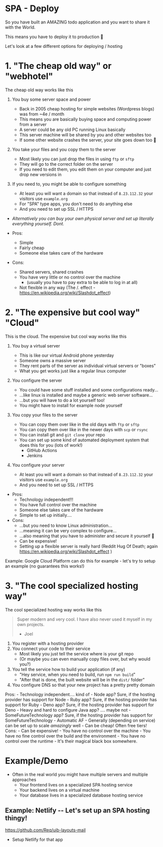 # SPA - Deploy

So you have built an AMAZING todo application and you want to share it with the World.

This means you have to deploy it to production 🤩

Let's look at a few different options for deploying / hosting

# 1. "The cheap old way" or "webhotel"

The cheap old way works like this

1. You buy some server space and power
    - Back in 2005 cheap hosting for simple websites  (Wordpress blogs) was from ~4e / month
    - This means you are basically buying space and computing power from a server
    - A server could be any old PC running Linux basically
    - This server machine will be shared by you and other websites too
    - If some other website crashes the server, your site goes down too 🥲

2. You take your files and you copy them to the server
    - Most likely you can just drop the files in using `ftp` or `sftp`
    - They will go to the correct folder on the server
    - If you need to edit them, you edit them on your computer and just drop new versions in

3. If you need to, you might be able to configure something
    - At least you will want a domain so that instead of `8.23.112.32` your visitors use `example.org`
    - For "SPA" type apps, you don't need to do anything else
    - And you need to set up SSL / HTTPS

- *Alternatively you can buy your own physical server and set up literally everything yourself. Dont.*

- Pros:
    - Simple
    - Fairly cheap
    - Someone else takes care of the hardware
- Cons:
    - Shared servers, shared crashes
    - You have very little or no control over the machine
        - (usually you have to pay extra to be able to log in at all)
    - Not flexible in any way (The /. effect - https://en.wikipedia.org/wiki/Slashdot_effect)

# 2. "The expensive but cool way" "Cloud"

This is the cloud.
The expensive but cool way works like this

1. You buy a virtual server
    - This is like our virtual Android phone yesterday
    - Someone owns a massive server
    - They rent parts of the server as individual virtual servers or "boxes"
    - What you get works just like a regular linux computer

2. You configure the server
    - You could have some stuff installed and some configurations ready...
    - ...like linux is installed and maybe a generic web server software...
    - ...but you will have to do a lot yourself too!
    - You might have to install for example node yourself

3. You copy your files to the server
    - You can copy them over like in the old days with `ftp` or `sftp`
    - You can copy them over like in the newer days with `scp` or `rsync`
    - You can install git and `git clone` your repo
    - You can set up some kind of automated deployment system that does this for you (lots of work!)
        - GitHub Actions
        - Jenkins

4. You configure your server
    - At least you will want a domain so that instead of `8.23.112.32` your visitors use `example.org`
    - And you need to set up SSL / HTTPS

- Pros:
    - Technology independent!!!
    - You have full control over the machine
    - Someone else takes care of the hardware
    - Simple to set up initially....
- Cons:
    - ...but you need to know Linux administration...
    - ...meaning it can be very complex to configure...
    - ...also meaning that you have to administer and secure it yourself 😬
    - Can be expensive!
    - Setting up a flexible server is really hard (Reddit Hug Of Death; again https://en.wikipedia.org/wiki/Slashdot_effect )

Example: Google Cloud Platform can do this for example - let's try to setup an example (no guarantees this works!)

# 3. "The cool specialized hosting way"

The cool specialized hosting way works like this

> Super modern and very cool.
> I have also never used it myself in my own projects.
> - Joel

1. You register with a hosting provider 
2. You connect your code to their service
    - Most likely you just tell the service where is your git repo
    - (Or maybe you can even manually copy files over, but why would you?)
3. You tell the service how to build your application (if any)
    - "Hey service, when you need to build, run `npm run build`"
    - "After that is done, the built website will be in the `dist/` folder"
4. You configure DNS so that your new project has a pretty pretty domain

Pros:
    - Technology independent.... kind of
        - Node app? Sure, if the hosting provider has support for Node
        - Ruby app? Sure, if the hosting provider has support for Ruby
        - Deno app? Sure, if the hosting provider has support for Deno
        - Heavy and hard to configure Java app? .... maybe not
        - SomeFutureTechnology app? Sure, if the hosting provider has support for SomeFutureTechnology
    - Automatic AF
    - Generally (depending on service) can be set up to scale *amazingly* well
    - Can be cheap! Often free tiers!
Cons:
    - Can be expensive!
    - You have no control over the machine
        - You have no fine control over the build and the environment
        - You have no control over the runtime
        - It's their magical black box somewhere.

# Example/Demo

- Often in the real world you might have multiple servers and multiple approaches
    - Your frontend lives on a specialized SPA hosting service
    - Your backend lives on a virtual machine
    - Your database lives in a specialized database hosting service

## Example: Netlify -- Let's set up an SPA hosting thingy!

https://github.com/Req/uib-layouts-mail

- Setup Netlify for that app
